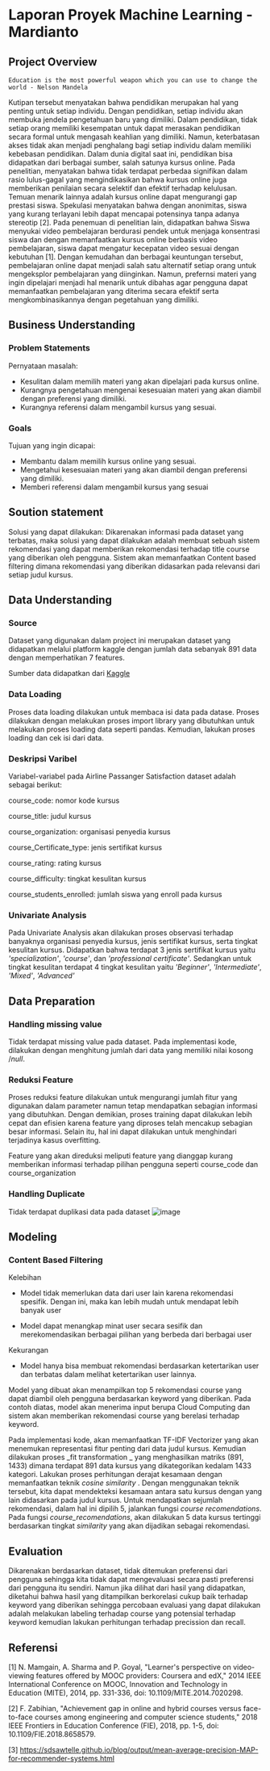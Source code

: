 # Laporan Proyek Machine Learning - Mardianto

## Project Overview

`Education is the most powerful weapon which you can use to change the world - Nelson Mandela`  
  
  Kutipan tersebut menyatakan bahwa pendidikan merupakan hal yang penting untuk setiap individu. Dengan pendidikan, setiap individu akan membuka jendela pengetahuan baru yang dimiliki. Dalam pendidikan, tidak setiap orang memiliki kesempatan untuk dapat merasakan pendidikan secara formal untuk mengasah keahlian yang dimiliki. Namun, keterbatasan akses tidak akan menjadi penghalang bagi setiap individu dalam memiliki kebebasan pendidikan. Dalam dunia digital saat ini, pendidikan bisa didapatkan dari berbagai sumber, salah satunya kursus online. Pada penelitian, menyatakan bahwa tidak terdapat perbedaa signifikan dalam rasio lulus-gagal yang mengindikasikan bahwa kursus online juga memberikan penilaian secara selektif dan efektif terhadap kelulusan. Temuan menarik lainnya adalah kursus online dapat mengurangi gap prestasi siswa. Spekulasi menyatakan bahwa dengan anonimitas, siswa yang kurang terlayani lebih dapat mencapai potensinya tanpa adanya stereotip [2]. Pada penemuan di penelitian lain, didapatkan bahwa Siswa menyukai video pembelajaran berdurasi pendek untuk menjaga konsentrasi siswa dan dengan memanfaatkan kursus online berbasis video pembelajaran, siswa dapat mengatur kecepatan video sesuai dengan kebutuhan [1]. Dengan kemudahan dan berbagai keuntungan tersebut, pembelajaran online dapat menjadi salah satu alternatif setiap orang untuk mengeksplor pembelajaran yang diinginkan. Namun, prefernsi materi yang ingin dipelajari menjadi hal menarik untuk dibahas agar pengguna dapat memanfaatkan pembelajaran yang diterima secara efektif serta mengkombinasikannya dengan pegetahuan yang dimiliki.    

## Business Understanding

### Problem Statements

Pernyataan masalah:
- Kesulitan dalam memilih materi yang akan dipelajari pada kursus online.
- Kurangnya pengetahuan mengenai kesesuaian materi yang akan diambil dengan preferensi yang dimiliki.
- Kurangnya referensi dalam mengambil kursus yang sesuai.

### Goals

Tujuan yang ingin dicapai:
- Membantu dalam memilih kursus online yang sesuai. 
- Mengetahui kesesuaian materi yang akan diambil dengan preferensi yang dimiliki.
- Memberi referensi dalam mengambil kursus yang sesuai

## Soution statement

Solusi yang dapat dilakukan: Dikarenakan informasi pada dataset yang terbatas, maka solusi yang dapat dilakukan adalah membuat sebuah sistem rekomendasi yang dapat memberikan rekomendasi terhadap title course yang diberikan oleh pengguna. Sistem akan memanfaatkan Content based filtering dimana rekomendasi yang diberikan didasarkan pada relevansi dari setiap judul kursus.


## Data Understanding

### Source

Dataset yang digunakan dalam project ini merupakan dataset yang didapatkan melalui platform kaggle dengan jumlah data sebanyak 891 data dengan memperhatikan 7 features.

Sumber data didapatkan dari [Kaggle](https://www.kaggle.com/datasets/siddharthm1698/coursera-course-dataset)

### Data Loading

Proses data loading dilakukan untuk membaca isi data pada datase. Proses dilakukan dengan melakukan proses import library yang dibutuhkan untuk melakukan proses loading data seperti pandas. Kemudian, lakukan proses loading dan cek isi dari data.

### Deskripsi Varibel

Variabel-variabel pada Airline Passanger Satisfaction dataset adalah sebagai berikut:

course_code: nomor kode kursus

course_title: judul kursus

course_organization: organisasi penyedia kursus

course_Certificate_type: jenis sertifikat kursus

course_rating: rating kursus

course_difficulty: tingkat kesulitan kursus

course_students_enrolled: jumlah siswa yang enroll pada kursus

### Univariate Analysis
Pada Univariate Analysis akan dilakukan proses observasi terhadap banyaknya organisasi penyedia kursus, jenis sertifikat kursus, serta tingkat kesulitan kursus. 
Didapatkan bahwa terdapat 3 jenis sertifikat kursus yaitu _'specialization'_, _'course'_, dan _'professional certificate'_. Sedangkan untuk tingkat kesulitan terdapat 4 tingkat kesulitan yaitu _'Beginner'_, _'Intermediate'_, _'Mixed'_, _'Advanced'_

## Data Preparation

### Handling missing value

Tidak terdapat missing value pada dataset. Pada implementasi kode, dilakukan dengan menghitung jumlah dari data yang memiliki nilai kosong /_null_. 

### Reduksi Feature

Proses reduksi feature dilakukan untuk mengurangi jumlah fitur yang digunakan dalam parameter namun tetap mendapatkan sebagian informasi yang dibutuhkan. Dengan demikian, proses training dapat dilakukan lebih cepat dan efisien karena feature yang diproses telah mencakup sebagian besar informasi. Selain itu, hal ini dapat dilakukan untuk menghindari terjadinya kasus overfitting. 

Feature yang akan direduksi meliputi feature yang dianggap kurang memberikan informasi terhadap pilihan pengguna seperti course_code dan course_organization

### Handling Duplicate

Tidak terdapat duplikasi data pada dataset
![image](https://user-images.githubusercontent.com/72394753/191902040-c58fe8e6-6c47-4051-a86d-cf7ed1446a34.png)


## Modeling

### Content Based Filtering

Kelebihan

- Model tidak memerlukan data dari user lain karena rekomendasi spesifik. Dengan ini, maka kan lebih mudah untuk mendapat lebih banyak user

- Model dapat menangkap minat user secara sesifik dan merekomendasikan berbagai pilihan yang berbeda dari berbagai user


Kekurangan

- Model hanya bisa membuat rekomendasi berdasarkan ketertarikan user dan terbatas dalam melihat ketertarikan user lainnya.

Model yang dibuat akan menampilkan top 5 rekomendasi course yang dapat diambil oleh pengguna berdasarkan keyword yang diberikan. Pada contoh diatas, model akan menerima input berupa Cloud Computing dan sistem akan memberikan rekomendasi course yang berelasi terhadap keyword.  

Pada implementasi kode, akan memanfaatkan TF-IDF Vectorizer yang akan menemukan representasi fitur penting dari data judul kursus.  Kemudian dilakukan proses _fit transformation _ yang menghasilkan matriks (891, 1433) dimana terdapat 891 data kursus yang dikategorikan kedalam 1433 kategori. Lakukan proses perhitungan derajat kesamaan dengan memanfaatkan teknik _cosine similarity_ . Dengan menggunakan teknik tersebut, kita dapat mendekteksi kesamaan antara satu kursus dengan yang lain didasarkan pada judul kursus. Untuk mendapatkan sejumlah rekomendasi, dalam hal ini dipilih 5, jalankan fungsi _course recomendations_. Pada fungsi _course_recomendations_, akan dilakukan 5 data kursus tertinggi berdasarkan tingkat _similarity_ yang akan dijadikan sebagai rekomendasi.

## Evaluation

Dikarenakan berdasarkan dataset, tidak ditemukan preferensi dari pengguna sehingga kita tidak dapat mengevaluasi secara pasti preferensi dari pengguna itu sendiri. Namun jika dilihat dari hasil yang didapatkan, diketahui bahwa hasil yang ditampilkan berkorelasi cukup baik terhadap keyword yang diberikan sehingga percobaan evaluasi yang dapat dilakukan adalah melakukan labeling terhadap course yang potensial terhadap keyword kemudian lakukan perhitungan terhadap precission dan recall. 

## Referensi

[1] N. Mamgain, A. Sharma and P. Goyal, "Learner's perspective on video-viewing features offered by MOOC providers: Coursera and edX," 2014 IEEE International Conference on MOOC, Innovation and Technology in Education (MITE), 2014, pp. 331-336, doi: 10.1109/MITE.2014.7020298.

[2] F. Zabihian, "Achievement gap in online and hybrid courses versus face-to-face courses among engineering and computer science students," 2018 IEEE Frontiers in Education Conference (FIE), 2018, pp. 1-5, doi: 10.1109/FIE.2018.8658579.

[3] https://sdsawtelle.github.io/blog/output/mean-average-precision-MAP-for-recommender-systems.html
